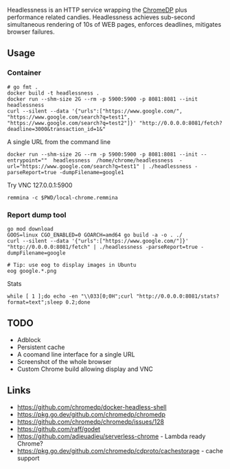 
Headlessness is an HTTP service wrapping the [ChromeDP](https://github.com/chromedp/chromedp/) plus performance related candies. Headlessness achieves sub-second simultaneous rendering of 10s of WEB pages, enforces deadlines, mitigates browser failures.

## Usage


### Container 
```
# go fmt .
docker build -t headlessness .
docker run --shm-size 2G --rm -p 5900:5900 -p 8081:8081 --init headlessness
curl --silent --data '{"urls":["https://www.google.com/", "https://www.google.com/search?q=test1", "https://www.google.com/search?q=test2"]}' "http://0.0.0.0:8081/fetch?deadline=3000&transaction_id=1&"
```

A single URL from the command line

``` 
docker run --shm-size 2G --rm -p 5900:5900 -p 8081:8081 --init --entrypoint=""  headlessness  /home/chrome/headlessness  -url="https://www.google.com/search?q=test1" | ./headlessness -parseReport=true -dumpFilename=google1
```

Try VNC 127.0.0.1:5900
```
remmina -c $PWD/local-chrome.remmina
```

### Report dump tool

```
go mod download
GOOS=linux CGO_ENABLED=0 GOARCH=amd64 go build -a -o . ./
curl --silent --data '{"urls":["https://www.google.com/"]}' "http://0.0.0.0:8081/fetch" | ./headlessness -parseReport=true -dumpFilename=google

# Tip: use eog to display images in Ubuntu
eog google.*.png 
```


Stats
```
while [ 1 ];do echo -en "\\033[0;0H";curl "http://0.0.0.0:8081/stats?format=text";sleep 0.2;done
```


## TODO

* Adblock
* Persistent cache
* A coomand line interface for a single URL
* Screenshot of the whole browser
* Custom Chrome build allowing display and VNC


## Links

* https://github.com/chromedp/docker-headless-shell
* https://pkg.go.dev/github.com/chromedp/chromedp
* https://github.com/chromedp/chromedp/issues/128
* https://github.com/raff/godet
* https://github.com/adieuadieu/serverless-chrome  - Lambda ready Chrome?
* https://pkg.go.dev/github.com/chromedp/cdproto/cachestorage  - cache support